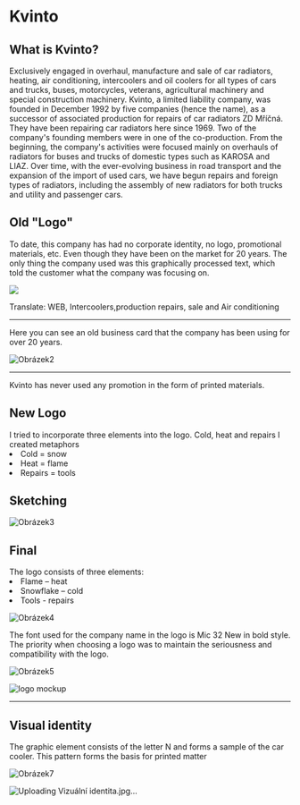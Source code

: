 
<h1>Kvinto</h1>
<h2>What is Kvinto?</h2>
Exclusively engaged in overhaul, manufacture and sale of car radiators, heating, air conditioning, intercoolers and oil coolers for all types of cars and trucks, buses, motorcycles, veterans, agricultural machinery and special construction machinery. Kvinto, a limited liability company, was founded in December 1992 by five companies (hence the name), as a successor of associated production for repairs of car radiators ZD Mříčná. They have been repairing car radiators here since 1969. Two of the company's founding members were in one of the co-production. From the beginning, the company's activities were focused mainly on overhauls of radiators for buses and trucks of domestic types such as KAROSA and LIAZ. Over time, with the ever-evolving business in road transport and the expansion of the import of used cars, we have begun repairs and foreign types of radiators, including the assembly of new radiators for both trucks and utility and passenger cars.

<h2>Old "Logo"</h2>
To date, this company has had no corporate identity, no logo, promotional materials, etc.
Even though they have been on the market for 20 years. The only thing the company used was this graphically processed text, which told the customer what the company was focusing on.

![](https://user-images.githubusercontent.com/73166204/110362754-f6fdf480-8041-11eb-9af2-39dafd5476b9.png)

Translate: WEB, Intercoolers,production repairs, sale and Air conditioning

______________________________________________________________________________
Here you can see an old business card that the company has been using for over 20 years.

![Obrázek2](https://user-images.githubusercontent.com/73166204/110364245-d20a8100-8043-11eb-8628-79aa25270a97.jpg)

______________________________________________________________________________
Kvinto has never used any promotion in the form of printed materials.

<h2>New Logo</h2>
I tried to incorporate three elements into the logo. Cold, heat and repairs
I created metaphors
<li>Cold = snow</li>
<li>Heat = flame</li>
<li>Repairs = tools</li>

<h2>Sketching</h2>

![Obrázek3](https://user-images.githubusercontent.com/73166204/110373611-f704f100-804f-11eb-881c-f88b465f63dd.png)

<h2>Final</h2>
The logo consists of three elements:
<li>Flame – heat</li>
<li>Snowflake – cold</li>
<li>Tools - repairs</li>

![Obrázek4](https://user-images.githubusercontent.com/73166204/110373794-30d5f780-8050-11eb-91c3-0a45b607399c.png)

The font used for the company name in the logo is Mic 32 New in bold style. The priority when choosing a logo was to maintain the seriousness and compatibility with the logo.

![Obrázek5](https://user-images.githubusercontent.com/73166204/110374182-a6da5e80-8050-11eb-9e68-3e1a526bd6ad.png)

![logo mockup](https://user-images.githubusercontent.com/73166204/110374408-f1f47180-8050-11eb-9af0-c8defc59a501.jpg)
___________________________________________________
<h2>Visual identity</h2>
 
 The graphic element consists of the letter N and forms a sample of the car cooler. This pattern forms the basis for printed matter

![Obrázek7](https://user-images.githubusercontent.com/73166204/110374636-2ff19580-8051-11eb-96b0-8f6b3cbcdf0a.png)

![Uploading Vizuální identita.jpg…]()






